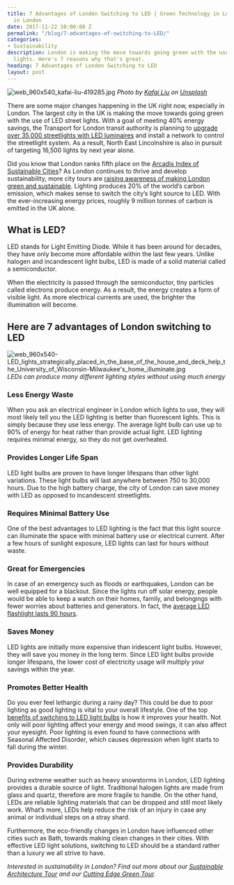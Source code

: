 ```yaml
---
title: 7 Advantages of London Switching to LED | Green Technology in London | Sustainability
  in London
date: 2017-11-22 10:00:00 Z
permalink: "/blog/7-advantages-of-switching-to-LED/"
categories:
- Sustainability
description: London is making the move towards going green with the use of LED street
  lights. Here's 7 reasons why that's great.
heading: 7 Advantages of London Switching to LED
layout: post
---
```


![web_960x540_kafai-liu-419285.jpg](/uploads/web_960x540_kafai-liu-419285.jpg)
*Photo by [Kafai Liu](https://unsplash.com/photos/PmfErAHG1fE?utm_source=unsplash&utm_medium=referral&utm_content=creditCopyText) on [Unsplash](https://unsplash.com/?utm_source=unsplash&utm_medium=referral&utm_content=creditCopyText)*

There are some major changes happening in the UK right now, especially in London. The largest city in the UK is making the move towards going green with the use of LED street lights. With a goal of meeting 40% energy savings, the Transport for London transit authority is planning to [upgrade over 35,000 streetlights with LED luminaires](http://www.yorkshirepost.co.uk/news/brighter-future-for-borough-as-street-lights-upgraded-1-6149378) and install a network to control the streetlight system. As a result, North East Lincolnshire is also in pursuit of targeting 16,500 lights by next year alone.

Did you know that London ranks fifth place on the [Arcadis Index of Sustainable Cities](https://www.arcadis.com/en/global/our-perspectives/sustainable-cities-index-2016/)? As London continues to thrive and develop sustainability, more city tours are [raising awareness of making London green and sustainable](https://www.insiderlondon.com/10-ideas-for-a-greener-london/). Lighting produces 20% of the world’s carbon emission, which makes sense to switch the city’s light source to LED. With the ever-increasing energy prices, roughly 9 million tonnes of carbon is emitted in the UK alone.

## What is LED?

LED stands for Light Emitting Diode. While it has been around for decades, they have only become more affordable within the last few years. Unlike halogen and incandescent light bulbs, LED is made of a solid material called a semiconductor.

When the electricity is passed through the semiconductor, tiny particles called electrons produce energy. As a result, the energy creates a form of visible light. As more electrical currents are used, the brighter the illumination will become.


## Here are 7 advantages of London switching to LED

![web_960x540-LED_lights_strategically_placed_in_the_base_of_the_house_and_deck_help_the_University_of_Wisconsin-Milwaukee's_home_illuminate.jpg](/uploads/web_960x540-LED_lights_strategically_placed_in_the_base_of_the_house_and_deck_help_the_University_of_Wisconsin-Milwaukee's_home_illuminate.jpg)
*LEDs can produce many different lighting styles without using much energy*

### Less Energy Waste

When you ask an electrical engineer in London which lights to use, they will most likely tell you the LED lighting is better than fluorescent lights. This is simply because they use less energy. The average light bulb can use up to 90% of energy for heat rather than provide actual light. LED lighting requires minimal energy, so they do not get overheated.


### Provides Longer Life Span

LED light bulbs are proven to have longer lifespans than other light variations. These light bulbs will last anywhere between 750 to 30,000 hours. Due to the high battery charge, the city of London can save money with LED as opposed to incandescent streetlights.


### Requires Minimal Battery Use

One of the best advantages to LED lighting is the fact that this light source can illuminate the space with minimal battery use or electrical current. After a few hours of sunlight exposure, LED lights can last for hours without waste.


### Great for Emergencies

In case of an emergency such as floods or earthquakes, London can be well equipped for a blackout. Since the lights run off solar energy, people would be able to keep a watch on their homes, family, and belongings with fewer worries about batteries and generators. In fact, the [average LED flashlight lasts 90 hours](http://www.independent.co.uk/extras/indybest/house-garden/lighting/best-torch-for-dog-walking-camping-amazon-led-rechargeable-cree-9963380.html).

### Saves Money

LED lights are initially more expensive than iridescent light bulbs. However, they will save you money in the long term. Since LED light bulbs provide longer lifespans, the lower cost of electricity usage will multiply your savings within the year.


### Promotes Better Health

Do you ever feel lethargic during a rainy day? This could be due to poor lighting as good lighting is vital to your overall lifestyle. One of the top [benefits of switching to LED light bulbs](https://www.12vmonster.com/blogs/product-questions/the-10-benefits-of-switching-to-led-light-bulbs) is how it improves your health. Not only will poor lighting affect your energy and mood swings, it can also affect your eyesight. Poor lighting is even found to have connections with Seasonal Affected Disorder, which causes depression when light starts to fall during the winter.

### Provides Durability

During extreme weather such as heavy snowstorms in London, LED lighting provides a durable source of light. Traditional halogen lights are made from glass and quartz, therefore are more fragile to handle. On the other hand, LEDs are reliable lighting materials that can be dropped and still most likely work. What’s more, LEDs help reduce the risk of an injury in case any animal or individual steps on a stray shard.

Furthermore, the eco-friendly changes in London have influenced other cities such as Bath, towards making clean changes in their cities. With effective LED light solutions, switching to LED should be a standard rather than a luxury we all strive to have.

*Interested in sustainability in London? Find out more about our [Sustainable Architecture Tour](https://www.insiderlondon.com/london/educational-tours/sustainable-london-architecture-tour/#sustainable-architecture) and our [Cutting Edge Green Tour](https://www.insiderlondon.com/london/educational-tours/sustainable-london-architecture-tour/#cutting-edge-green-tour).*
